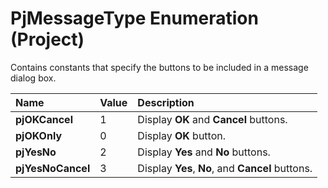 
# PjMessageType Enumeration (Project)

Contains constants that specify the buttons to be included in a message dialog box. 



|**Name**|**Value**|**Description**|
|:-----|:-----|:-----|
|**pjOKCancel**|1|Display  **OK** and **Cancel** buttons.|
|**pjOKOnly**|0|Display  **OK** button.|
|**pjYesNo**|2|Display  **Yes** and **No** buttons.|
|**pjYesNoCancel**|3|Display  **Yes**,  **No**, and  **Cancel** buttons.|
